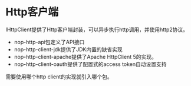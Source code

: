 # Http客户端

IHttpClient提供了Http客户端封装，可以异步执行http调用，并使用http2协议。

* nop-http-api包定义了API接口
* nop-http-client-jdk提供了JDK内置的缺省实现
* nop-http-client-apache提供了Apache HttpClient 5的实现。
* nop-http-client-oauth提供了配置式的access token自动设置支持

需要使用哪个http client的实现就引入哪个包。



